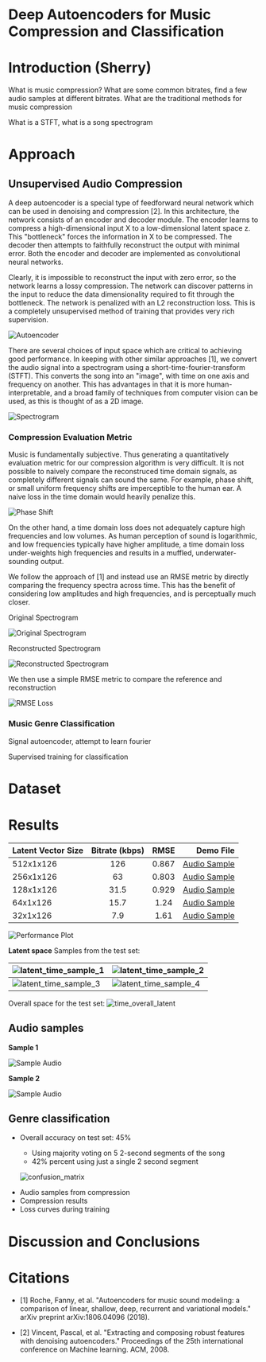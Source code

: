 # Deep Autoencoders for Music Compression and Classification

# Introduction (Sherry)

What is music compression? What are some common bitrates, find a few audio samples at different bitrates. What are the traditional methods for music compression

What is a STFT, what is a song spectrogram


# Approach

## Unsupervised Audio Compression

A deep autoencoder is a special type of feedforward neural network which can be used in denoising and compression [2]. In this architecture, the network consists of an encoder and decoder module. The encoder learns to compress a high-dimensional input X to a low-dimensional latent space z. This "bottleneck" forces the information in X to be compressed. The decoder then attempts to faithfully reconstruct the output with minimal error. Both the encoder and decoder are implemented as convolutional neural networks.

Clearly, it is impossible to reconstruct the input with zero error, so the network learns a lossy compression. The network can discover patterns in the input to reduce the data dimensionality required to fit through the bottleneck. The network is penalized with an L2 reconstruction loss. This is a completely unsupervised method of training that provides very rich supervision.

![Autoencoder](ae.png)

There are several choices of input space which are critical to achieving good performance. In keeping with other similar approaches [1], we convert the audio signal into a spectrogram using a short-time-fourier-transform (STFT). This converts the song into an "image", with time on one axis and frequency on another. This has advantages in that it is more human-interpretable, and a broad family of techniques from computer vision can be used, as this is thought of as a 2D image.

![Spectrogram](spect2.png)

### Compression Evaluation Metric

Music is fundamentally subjective. Thus generating a quantitatively evaluation metric for our compression algorithm is very difficult. It is not possible to naively compare the reconstruced time domain signals, as completely different signals can sound the same. For example, phase shift, or small uniform frequency shifts are imperceptible to the human ear. A naive loss in the time domain would heavily penalize this.

![Phase Shift](phase_shift.png)

On the other hand, a time domain loss does not adequately capture high frequencies and low volumes. As human perception of sound is logarithmic, and low frequencies typically have higher amplitude, a time domain loss under-weights high frequencies and results in a muffled, underwater-sounding output.

We follow the approach of [1] and instead use an RMSE metric by directly comparing the frequency spectra across time. This has the benefit of considering low amplitudes and high frequencies, and is perceptually much closer.

Original Spectrogram

![Original Spectrogram](original_spect.png)

Reconstructed Spectrogram

![Reconstructed Spectrogram](reconst_spect.png)

We then use a simple RMSE metric to compare the reference and reconstruction

![RMSE Loss](rmse_loss.png)


### Music Genre Classification

Signal autoencoder, attempt to learn fourier 

Supervised training for classification

# Dataset

# Results



| Latent Vector Size | Bitrate (kbps) | RMSE | Demo File |
| ------------- |:-------------:| :-----:| --------:|
| 512x1x126 | 126 | 0.867 | [Audio Sample](512.wav) |
| 256x1x126 | 63 | 0.803 | [Audio Sample](256.wav) |
| 128x1x126 | 31.5 | 0.929 | [Audio Sample](128.wav) |
| 64x1x126 | 15.7 | 1.24 | [Audio Sample](64.wav) |
| 32x1x126 | 7.9 | 1.61 | [Audio Sample](32.wav) |



![Performance Plot](compression_performance.png)

**Latent space**
Samples from the test set:

| ![latent_time_sample_1](results/time_autoencoder/latent_space/samples/3_latent.png) | ![latent_time_sample_2](results/time_autoencoder/latent_space/samples/19_latent.png)  |
| -- | -- |
| ![latent_time_sample_3](results/time_autoencoder/latent_space/samples/31_latent.png) | ![latent_time_sample_4](results/time_autoencoder/latent_space/samples/49_latent.png)  |

Overall space for the test set:
![time_overall_latent](results/time_autoencoder/latent_space/overall.png)

## Audio samples

**Sample 1**

![Sample Audio](results/time_autoencoder/compression/sample0/plots.png)



**Sample 2**

![Sample Audio](results/time_autoencoder/compression/sample1/plots.png)




## Genre classification

* Overall accuracy on test set: 45%

  * Using majority voting on 5 2-second segments of the song
  * 42% percent using just a single 2 second segment

  

   ![confusion_matrix](results/classification/precision_confusion.png)


- Audio samples from compression
- Compression results
- Loss curves during training


# Discussion and Conclusions

# Citations

- [1] Roche, Fanny, et al. "Autoencoders for music sound modeling: a comparison of linear, shallow, deep, recurrent and variational models." arXiv preprint arXiv:1806.04096 (2018).

- [2] Vincent, Pascal, et al. "Extracting and composing robust features with denoising autoencoders." Proceedings of the 25th international conference on Machine learning. ACM, 2008.

